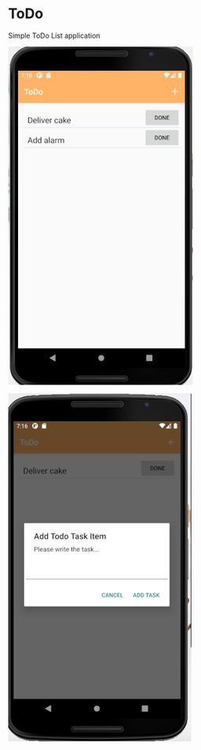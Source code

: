 # ToDo

Simple ToDo List application

![ScreenShot](https://github.com/sakshijain20/ToDo/blob/master/Screenshot%202021-05-28%20at%208.00.39%20PM.png)


![ScreenShot](https://github.com/sakshijain20/ToDo/blob/master/Screenshot%202021-05-28%20at%208.02.46%20PM.png)
